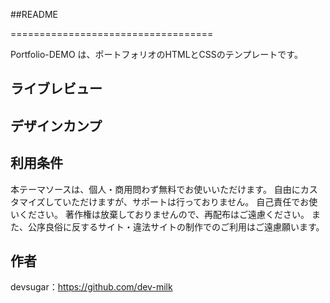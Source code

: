 ##README

===================================

Portfolio-DEMO は、ポートフォリオのHTMLとCSSのテンプレートです。 

## ライブレビュー



## デザインカンプ



## 利用条件

本テーマソースは、個人・商用問わず無料でお使いいただけます。
自由にカスタマイズしていただけますが、サポートは行っておりません。
自己責任でお使いください。
著作権は放棄しておりませんので、再配布はご遠慮ください。
また、公序良俗に反するサイト・違法サイトの制作でのご利用はご遠慮願います。


## 作者

devsugar：https://github.com/dev-milk
